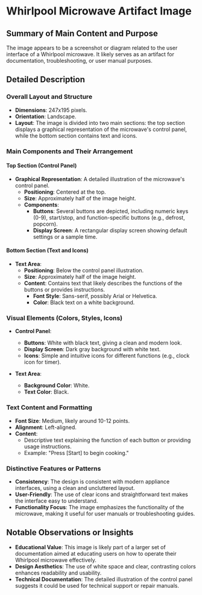 # Whirlpool Microwave Artifact Image

## Summary of Main Content and Purpose
The image appears to be a screenshot or diagram related to the user interface of a Whirlpool microwave. It likely serves as an artifact for documentation, troubleshooting, or user manual purposes.

## Detailed Description

### Overall Layout and Structure
- **Dimensions**: 247x195 pixels.
- **Orientation**: Landscape.
- **Layout**: The image is divided into two main sections: the top section displays a graphical representation of the microwave's control panel, while the bottom section contains text and icons.

### Main Components and Their Arrangement

#### Top Section (Control Panel)
- **Graphical Representation**: A detailed illustration of the microwave's control panel.
  - **Positioning**: Centered at the top.
  - **Size**: Approximately half of the image height.
  - **Components**:
    - **Buttons**: Several buttons are depicted, including numeric keys (0-9), start/stop, and function-specific buttons (e.g., defrost, popcorn).
    - **Display Screen**: A rectangular display screen showing default settings or a sample time.

#### Bottom Section (Text and Icons)
- **Text Area**:
  - **Positioning**: Below the control panel illustration.
  - **Size**: Approximately half of the image height.
  - **Content**: Contains text that likely describes the functions of the buttons or provides instructions.
    - **Font Style**: Sans-serif, possibly Arial or Helvetica.
    - **Color**: Black text on a white background.

### Visual Elements (Colors, Styles, Icons)

- **Control Panel**:
  - **Buttons**: White with black text, giving a clean and modern look.
  - **Display Screen**: Dark gray background with white text.
  - **Icons**: Simple and intuitive icons for different functions (e.g., clock icon for timer).

- **Text Area**:
  - **Background Color**: White.
  - **Text Color**: Black.

### Text Content and Formatting

- **Font Size**: Medium, likely around 10-12 points.
- **Alignment**: Left-aligned.
- **Content**:
  - Descriptive text explaining the function of each button or providing usage instructions.
  - Example: "Press [Start] to begin cooking."

### Distinctive Features or Patterns

- **Consistency**: The design is consistent with modern appliance interfaces, using a clean and uncluttered layout.
- **User-Friendly**: The use of clear icons and straightforward text makes the interface easy to understand.
- **Functionality Focus**: The image emphasizes the functionality of the microwave, making it useful for user manuals or troubleshooting guides.

## Notable Observations or Insights

- **Educational Value**: This image is likely part of a larger set of documentation aimed at educating users on how to operate their Whirlpool microwave effectively.
- **Design Aesthetics**: The use of white space and clear, contrasting colors enhances readability and usability.
- **Technical Documentation**: The detailed illustration of the control panel suggests it could be used for technical support or repair manuals.